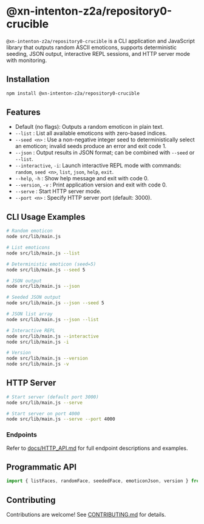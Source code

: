 # @xn-intenton-z2a/repository0-crucible

`@xn-intenton-z2a/repository0-crucible` is a CLI application and JavaScript library that outputs random ASCII emoticons, supports deterministic seeding, JSON output, interactive REPL sessions, and HTTP server mode with monitoring.

## Installation

```bash
npm install @xn-intenton-z2a/repository0-crucible
```

## Features

- Default (no flags): Outputs a random emoticon in plain text.
- `--list`             : List all available emoticons with zero-based indices.
- `--seed <n>`         : Use a non-negative integer seed to deterministically select an emoticon; invalid seeds produce an error and exit code 1.
- `--json`             : Output results in JSON format; can be combined with `--seed` or `--list`.
- `--interactive`, `-i`: Launch interactive REPL mode with commands: `random`, `seed <n>`, `list`, `json`, `help`, `exit`.
- `--help`, `-h`       : Show help message and exit with code 0.
- `--version`, `-v`    : Print application version and exit with code 0.
- `--serve`            : Start HTTP server mode.
- `--port <n>`         : Specify HTTP server port (default: 3000).

## CLI Usage Examples

```bash
# Random emoticon
node src/lib/main.js

# List emoticons
node src/lib/main.js --list

# Deterministic emoticon (seed=5)
node src/lib/main.js --seed 5

# JSON output
node src/lib/main.js --json

# Seeded JSON output
node src/lib/main.js --json --seed 5

# JSON list array
node src/lib/main.js --json --list

# Interactive REPL
node src/lib/main.js --interactive
node src/lib/main.js -i

# Version
node src/lib/main.js --version
node src/lib/main.js -v
```

## HTTP Server

```bash
# Start server (default port 3000)
node src/lib/main.js --serve

# Start server on port 4000
node src/lib/main.js --serve --port 4000
```

### Endpoints

Refer to [docs/HTTP_API.md](HTTP_API.md) for full endpoint descriptions and examples.

## Programmatic API

```js
import { listFaces, randomFace, seededFace, emoticonJson, version } from '@xn-intenton-z2a/repository0-crucible';
```

## Contributing

Contributions are welcome! See [CONTRIBUTING.md](../CONTRIBUTING.md) for details.
